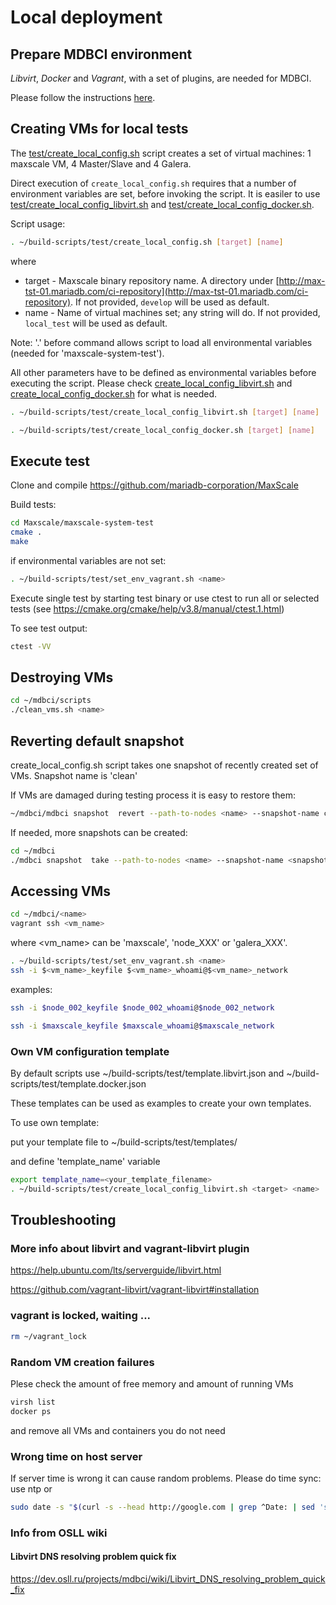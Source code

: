 # Local deployment

## Prepare MDBCI environment

_Libvirt_, _Docker_ and _Vagrant_, with a set of plugins, are needed
for MDBCI.

Please follow the instructions
[here](https://github.com/mariadb-corporation/mdbci/blob/integration/PREPARATION_FOR_MDBCI.md).

## Creating VMs for local tests

The [test/create_local_config.sh](test/create_local_config.sh) script creates
a set of virtual machines: 1 maxscale VM, 4 Master/Slave and 4 Galera.

Direct execution of `create_local_config.sh` requires that a number of
environment variables are set, before invoking the script. It is easiler
to use
[test/create_local_config_libvirt.sh](test/create_local_config_libvirt.sh)
and
[test/create_local_config_docker.sh](test/create_local_config_docker.sh).

Script usage:

```bash
. ~/build-scripts/test/create_local_config.sh [target] [name]
```
where

* target - Maxscale binary repository name. A directory under [http://max-tst-01.mariadb.com/ci-repository](http://max-tst-01.mariadb.com/ci-repository). If not provided, `develop` will be used as default.
* name - Name of virtual machines set; any string will do. If not provided, `local_test` will be used as default.

Note: '.' before command allows script to load all environmental variables
(needed for 'maxscale-system-test').

All other parameters have to be defined as environmental variables before
executing the script. Please check
[create_local_config_libvirt.sh](test/create_local_config_libvirt.sh)
and
[create_local_config_docker.sh](test/create_local_config_docker.sh)
for what is needed.

```bash
. ~/build-scripts/test/create_local_config_libvirt.sh [target] [name]
```

```bash
. ~/build-scripts/test/create_local_config_docker.sh [target] [name]
```

## Execute test

Clone and compile https://github.com/mariadb-corporation/MaxScale

Build tests:

```bash
cd Maxscale/maxscale-system-test
cmake .
make
```

if environmental variables are not set:

```bash
. ~/build-scripts/test/set_env_vagrant.sh <name>
```

Execute single test by starting test binary or use ctest to run all or selected tests (see https://cmake.org/cmake/help/v3.8/manual/ctest.1.html)

To see test output: 
```bash
ctest -VV
```

## Destroying VMs

```bash
cd ~/mdbci/scripts
./clean_vms.sh <name>
```

## Reverting default snapshot

create_local_config.sh script takes one snapshot of recently created set of VMs. Snapshot name is 'clean'

If VMs are damaged during testing process it is easy to restore them:

```bash
~/mdbci/mdbci snapshot  revert --path-to-nodes <name> --snapshot-name clean
```

If needed, more snapshots can be created:


```bash
cd ~/mdbci
./mdbci snapshot  take --path-to-nodes <name> --snapshot-name <snapshot_name>
```
## Accessing VMs

```bash
cd ~/mdbci/<name>
vagrant ssh <vm_name>
```
where <vm_name> can be 'maxscale', 'node_XXX' or 'galera_XXX'.

```bash
. ~/build-scripts/test/set_env_vagrant.sh <name>
ssh -i $<vm_name>_keyfile $<vm_name>_whoami@$<vm_name>_network
```

examples:
```bash
ssh -i $node_002_keyfile $node_002_whoami@$node_002_network

ssh -i $maxscale_keyfile $maxscale_whoami@$maxscale_network
```

### Own VM configuration template

By default scripts use 
~/build-scripts/test/template.libvirt.json 
and 
~/build-scripts/test/template.docker.json 

These templates can be used as examples to create your own templates.

To use own template:

put your template file to ~/build-scripts/test/templates/

and define 'template_name' variable
```bash
export template_name=<your_template_filename>
. ~/build-scripts/test/create_local_config_libvirt.sh <target> <name>
```

## Troubleshooting

### More info about libvirt and vagrant-libvirt plugin

https://help.ubuntu.com/lts/serverguide/libvirt.html 

https://github.com/vagrant-libvirt/vagrant-libvirt#installation


### vagrant is locked, waiting ...

```bash
rm ~/vagrant_lock
```


### Random VM creation failures

Plese check the amount of free memory and amount of running VMs

```bash
virsh list
docker ps
```
and remove all VMs and containers you do not need

### Wrong time on host server

If server time is wrong it can cause random problems. Please do time sync: use ntp or
```bash
sudo date -s "$(curl -s --head http://google.com | grep ^Date: | sed 's/Date: //g')" 
```

### Info from OSLL wiki

#### Libvirt DNS resolving problem quick fix

https://dev.osll.ru/projects/mdbci/wiki/Libvirt_DNS_resolving_problem_quick_fix

